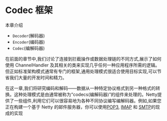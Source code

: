 Codec 框架
====

本章介绍

* `Decoder`(解码器)
* `Encoder`(编码器)
* `Codec`(编解码器)
        
在前面的章节中,我们讨论了连接到拦截操作或数据处理链的不同方式,展示了如何使用 ChannelHandler 及其相关的类来实现几乎任何一种应用程序所需的逻辑。但正如标准架构模式通常有专门的框架,通用处理模式很适合使用目标实现,可以节省我们大量的开发时间和精力。

在这一章,我们将研究编码和解码——数据从一种特定协议格式到另一种格式的转换。这种处理模式是由通常被称为“codecs(编解码器)”的组件来处理的。Netty提供了一些组件,利用它们可以很容易地为各种不同协议编写编解码器。例如,如果您正在构建一个基于 Netty 的邮件服务器，你可以使用[POP3](http://www.ietf.org/rfc/rfc1939.txt), [IMAP](https://www.ietf.org/rfc/rfc2060.txt) 和 [SMTP](http://www.ietf.org/rfc/rfc2821.txt)的现成的实现
